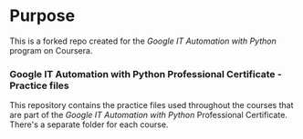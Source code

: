 # Purpose

This is a forked repo created for the _Google IT Automation with Python_ program on Coursera.


### Google IT Automation with Python Professional Certificate - Practice files

This repository contains the practice files used throughout the courses that are
part of the _Google IT Automation with Python_ Professional Certificate. There's a separate folder for each course.

